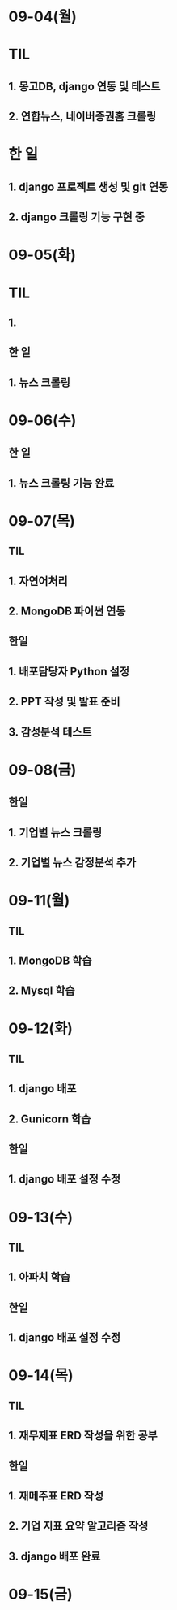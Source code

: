 # 09-04(월)

# TIL

## 1. 몽고DB, django 연동 및 테스트

## 2. 연합뉴스, 네이버증권홈 크롤링

# 한 일

## 1. django 프로젝트 생성 및 git 연동

## 2. django 크롤링 기능 구현 중


# 09-05(화)

# TIL

## 1.

## 한 일

## 1. 뉴스 크롤링


# 09-06(수)

## 한 일

## 1. 뉴스 크롤링 기능 완료


# 09-07(목)

## TIL

## 1. 자연어처리

## 2. MongoDB 파이썬 연동

## 한일

## 1. 배포담당자 Python 설정

## 2. PPT 작성 및 발표 준비

## 3. 감성분석 테스트


# 09-08(금)

## 한일

## 1. 기업별 뉴스 크롤링

## 2. 기업별 뉴스 감정분석 추가


# 09-11(월)

## TIL

## 1. MongoDB 학습

## 2. Mysql 학습


# 09-12(화)

## TIL

## 1. django 배포

## 2. Gunicorn 학습

## 한일

## 1. django 배포 설정 수정


# 09-13(수)

## TIL

## 1. 아파치 학습

## 한일

## 1. django 배포 설정 수정


# 09-14(목)

## TIL

## 1. 재무제표 ERD 작성을 위한 공부

## 한일

## 1. 재메주표 ERD 작성

## 2. 기업 지표 요약 알고리즘 작성

## 3. django 배포 완료


# 09-15(금)
